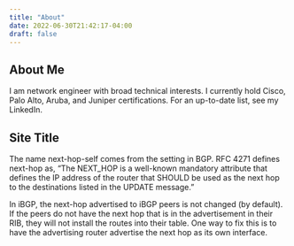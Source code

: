 ```yaml
---
title: "About"
date: 2022-06-30T21:42:17-04:00
draft: false
---
```


## About Me

I am network engineer with broad technical interests. I currently hold Cisco, Palo Alto, Aruba, and Juniper certifications. For an up-to-date list, see my LinkedIn.

## Site Title

The name next-hop-self comes from the setting in BGP. RFC 4271 defines next-hop as, “The NEXT_HOP is a well-known mandatory attribute that defines the IP address of the router that SHOULD be used as the next hop to the destinations listed in the UPDATE message.”

In iBGP, the next-hop advertised to iBGP peers is not changed (by default). If the peers do not have the next hop that is in the advertisement in their RIB, they will not install the routes into their table. One way to fix this is to have the advertising router advertise the next hop as its own interface.

